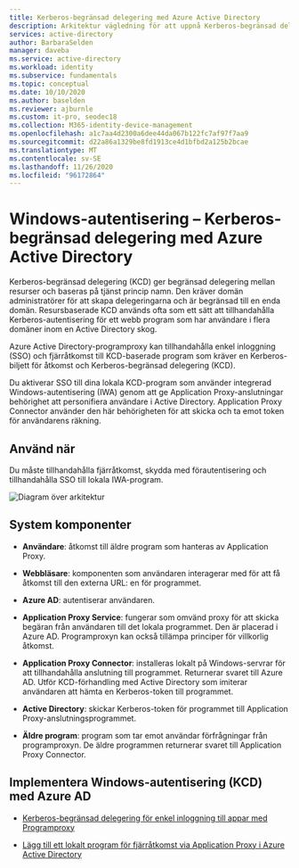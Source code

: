 ```yaml
---
title: Kerberos-begränsad delegering med Azure Active Directory
description: Arkitektur vägledning för att uppnå Kerberos-begränsad delegering med Azure Active Directory.
services: active-directory
author: BarbaraSelden
manager: daveba
ms.service: active-directory
ms.workload: identity
ms.subservice: fundamentals
ms.topic: conceptual
ms.date: 10/10/2020
ms.author: baselden
ms.reviewer: ajburnle
ms.custom: it-pro, seodec18
ms.collection: M365-identity-device-management
ms.openlocfilehash: a1c7aa4d2300a6dee44da067b122fc7af97f7aa9
ms.sourcegitcommit: d22a86a1329be8fd1913ce4d1bfbd2a125b2bcae
ms.translationtype: MT
ms.contentlocale: sv-SE
ms.lasthandoff: 11/26/2020
ms.locfileid: "96172864"
---
```

# <a name="windows-authentication---kerberos-constrained-delegation-with-azure-active-directory"></a>Windows-autentisering – Kerberos-begränsad delegering med Azure Active Directory

Kerberos-begränsad delegering (KCD) ger begränsad delegering mellan resurser och baseras på tjänst princip namn. Den kräver domän administratörer för att skapa delegeringarna och är begränsad till en enda domän. Resursbaserade KCD används ofta som ett sätt att tillhandahålla Kerberos-autentisering för ett webb program som har användare i flera domäner inom en Active Directory skog.

Azure Active Directory-programproxy kan tillhandahålla enkel inloggning (SSO) och fjärråtkomst till KCD-baserade program som kräver en Kerberos-biljett för åtkomst och Kerberos-begränsad delegering (KCD).

Du aktiverar SSO till dina lokala KCD-program som använder integrerad Windows-autentisering (IWA) genom att ge Application Proxy-anslutningar behörighet att personifiera användare i Active Directory. Application Proxy Connector använder den här behörigheten för att skicka och ta emot token för användarens räkning.

## <a name="use-when"></a>Använd när

Du måste tillhandahålla fjärråtkomst, skydda med förautentisering och tillhandahålla SSO till lokala IWA-program.

![Diagram över arkitektur](./media/authentication-patterns/kcd-auth.png)

## <a name="components-of-system"></a>System komponenter

* **Användare**: åtkomst till äldre program som hanteras av Application Proxy.

* **Webbläsare**: komponenten som användaren interagerar med för att få åtkomst till den externa URL: en för programmet.

* **Azure AD**: autentiserar användaren. 

* **Application Proxy Service**: fungerar som omvänd proxy för att skicka begäran från användaren till det lokala programmet. Den är placerad i Azure AD. Programproxyn kan också tillämpa principer för villkorlig åtkomst.

* **Application Proxy Connector**: installeras lokalt på Windows-servrar för att tillhandahålla anslutning till programmet. Returnerar svaret till Azure AD. Utför KCD-förhandling med Active Directory som imiterar användaren att hämta en Kerberos-token till programmet.

* **Active Directory**: skickar Kerberos-token för programmet till Application Proxy-anslutningsprogrammet.

* **Äldre program**: program som tar emot användar förfrågningar från programproxyn. De äldre programmen returnerar svaret till Application Proxy Connector.

## <a name="implement-windows-authentication-kcd-with-azure-ad"></a>Implementera Windows-autentisering (KCD) med Azure AD

* [Kerberos-begränsad delegering för enkel inloggning till appar med Programproxy](../manage-apps/application-proxy-configure-single-sign-on-with-kcd.md) 

* [Lägg till ett lokalt program för fjärråtkomst via Application Proxy i Azure Active Directory](../manage-apps/application-proxy-add-on-premises-application.md)

